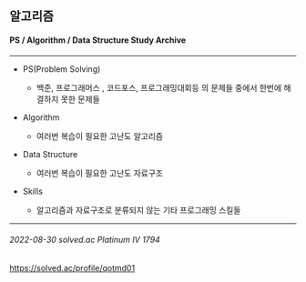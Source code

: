 ## 알고리즘
#### PS / Algorithm / Data Structure Study Archive
---------------------------------------------------------
+ PS(Problem Solving) 
  + 백준, 프로그래머스 , 코드포스, 프로그래밍대회등 의 문제들 중에서 한번에 해결하지 못한 문제들

+ Algorithm
  + 여러번 복습이 필요한 고난도 알고리즘

+ Data Structure
  + 여러번 복습이 필요한 고난도 자료구조

+ Skills
  + 알고리즘과 자료구조로 분류되지 않는 기타 프로그래밍 스킬들
-----------------------------------------------------------
###### 2022-08-30 solved.ac Platinum IV 1794

https://solved.ac/profile/qotmd01

